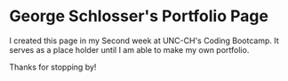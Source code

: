 # George Schlosser's Portfolio Page
I created this page in my Second week at UNC-CH's Coding Bootcamp. It serves as a place holder until I am able to make my own portfolio.

Thanks for stopping by!